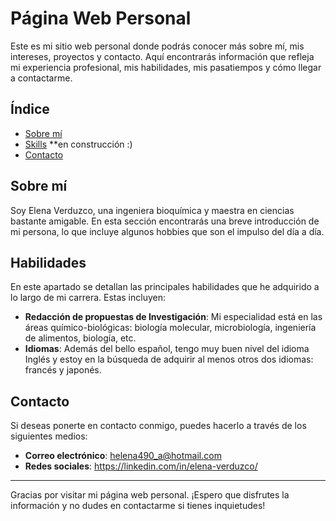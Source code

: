 # Página Web Personal

Este es mi sitio web personal donde podrás conocer más sobre mí, mis intereses, proyectos y contacto. Aquí encontrarás información que refleja mi experiencia profesional, mis habilidades, mis pasatiempos y cómo llegar a contactarme.

## Índice

- [Sobre mí](#sobre-mí)
- [Skills](#habilidades) **en construcción :)
- [Contacto](#contacto)

## Sobre mí

Soy Elena Verduzco, una ingeniera bioquímica y maestra en ciencias bastante amigable. En esta sección encontrarás una breve introducción de mi persona, lo que incluye algunos hobbies que son el impulso del día a día.

## Habilidades

En este apartado se detallan las principales habilidades que he adquirido a lo largo de mi carrera. Estas incluyen:

- **Redacción de propuestas de Investigación**: Mi especialidad está en las áreas químico-biológicas: biología molecular, microbiología, ingeniería de alimentos, biología, etc.
- **Idiomas**: Además del bello español, tengo muy buen nivel del idioma Inglés y estoy en la búsqueda de adquirir al menos otros dos idiomas: francés y japonés.

## Contacto

Si deseas ponerte en contacto conmigo, puedes hacerlo a través de los siguientes medios:

- **Correo electrónico**: helena490_a@hotmail.com
- **Redes sociales**: https://linkedin.com/in/elena-verduzco/

---

Gracias por visitar mi página web personal. ¡Espero que disfrutes la información y no dudes en contactarme si tienes inquietudes!